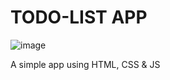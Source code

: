 # TODO-LIST APP

![image](https://github.com/WillHype/todo-list/assets/11022174/bbe016ae-449a-4fcf-bff9-d5af84a315fc)


A simple app using HTML, CSS &amp; JS
